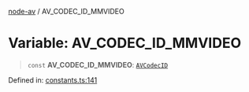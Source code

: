 [node-av](../globals.md) / AV\_CODEC\_ID\_MMVIDEO

# Variable: AV\_CODEC\_ID\_MMVIDEO

> `const` **AV\_CODEC\_ID\_MMVIDEO**: [`AVCodecID`](../type-aliases/AVCodecID.md)

Defined in: [constants.ts:141](https://github.com/seydx/av/blob/f8631fc881b394300b1479f511d55cf1c370a87f/src/constants/constants.ts#L141)
